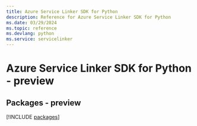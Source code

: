 ```yaml
---
title: Azure Service Linker SDK for Python
description: Reference for Azure Service Linker SDK for Python
ms.date: 03/29/2024
ms.topic: reference
ms.devlang: python
ms.service: servicelinker
---
```

# Azure Service Linker SDK for Python - preview
## Packages - preview
[!INCLUDE [packages](service-linker-index.md)]